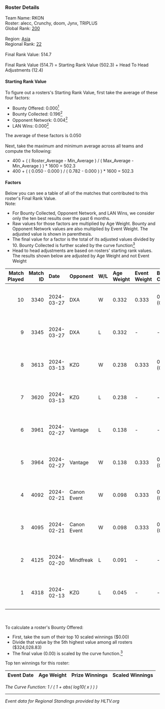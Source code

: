 ### Roster Details<br />
Team Name: RKON<br />
Roster: alecc, Crunchy, doom, Jynx, TRIPLUS<br />
Global Rank: [200](../standings_global.md)<br />
<br />
Region: [Asia]( ../standings_asia.md)<br />
Regional Rank: [22]( ../standings_asia.md)<br />
<br />
Final Rank Value:  514.7<br />
<br />
Final Rank Value (514.7) = Starting Rank Value (502.3) + Head To Head Adjustments (12.4)<br />

#### Starting Rank Value<br />
To figure out a rosters's Starting Rank Value, first take the average of these four factors:<br />
- Bounty Offered: 0.000[<sup>1</sup>](#table2)
- Bounty Collected: 0.196[<sup>2</sup>](#table1)
- Opponent Network: 0.004[<sup>2</sup>](#table1)
- LAN Wins: 0.000[<sup>2</sup>](#table1)

The average of these factors is 0.050<br />
<br />
Next, take the maximum and minimum average across all teams and compute the following:<br />
- 400 + ( ( Roster_Average - Min_Average ) / ( Max_Average - Min_Average ) ) * 1600 = 502.3
- 400 + ( ( 0.050 - 0.000 ) / ( 0.782 - 0.000 ) ) * 1600 = 502.3


#### Factors<br />
Below you can see a table of all of the matches that contributed to this roster's Final Rank Value.<br />
Note:<br />

- For Bounty Collected, Opponent Network, and LAN Wins, we consider only the ten best results over the past 6 months.
- Raw values for those factors are multiplied by Age Weight. Bounty and Opponent Network values are also multiplied by Event Weight. The adjusted value is shown in parenthesis.
- The final value for a factor is the total of its adjusted values divided by 10. Bounty Collected is further scaled by the curve function[<sup>3</sup>](#curveFunction)
- Head to head adjustments are based on rosters' starting rank values. The results shown below are adjusted by Age Weight and not Event Weight
<span id="table1"></span><br />


| Match Played | Match ID | Date       | Opponent    | W/L | Age Weight | Event Weight | Bounty Collected | Opponent Network | LAN Wins  | H2H Adj. | Roster                                 |
| -: | -: | :- | :- | :- | :- | :- | :- | :- | :- | -: | :- |
|           10 |     3340 | 2024-03-27 | DXA         | W   | 0.332      | 0.333        | 0.002 (0.000)    | 0.226 (0.025)    | 0 (0.000) |     7.72 | alecc, Crunchy, doom, Jynx, TRIPLUS    |
|            9 |     3345 | 2024-03-27 | DXA         | L   | 0.332      | -            | -                | -                | -         |    -2.75 | alecc, Crunchy, doom, Jynx, TRIPLUS    |
|            8 |     3613 | 2024-03-13 | KZG         | W   | 0.238      | 0.333        | 0.005 (0.000)    | 0.111 (0.009)    | 0 (0.000) |     5.59 | alecc, Crunchy, Jynx, Poccket, TRIPLUS |
|            7 |     3620 | 2024-03-13 | KZG         | L   | 0.238      | -            | -                | -                | -         |    -1.94 | alecc, Crunchy, Jynx, Poccket, TRIPLUS |
|            6 |     3961 | 2024-02-27 | Vantage     | L   | 0.138      | -            | -                | -                | -         |    -1.35 | alecc, Bumb1e, Crunchy, Jynx, TRIPLUS  |
|            5 |     3964 | 2024-02-27 | Vantage     | W   | 0.138      | 0.333        | 0.002 (0.000)    | 0.070 (0.003)    | 0 (0.000) |     3.02 | alecc, Bumb1e, Crunchy, Jynx, TRIPLUS  |
|            4 |     4092 | 2024-02-21 | Canon Event | W   | 0.098      | 0.333        | 0.000 (0.000)    | 0.000 (0.000)    | 0 (0.000) |     1.60 | alecc, Bumb1e, Crunchy, Jynx, TRIPLUS  |
|            3 |     4095 | 2024-02-21 | Canon Event | W   | 0.098      | 0.333        | 0.000 (0.000)    | 0.000 (0.000)    | 0 (0.000) |     1.61 | alecc, Bumb1e, Crunchy, Jynx, TRIPLUS  |
|            2 |     4125 | 2024-02-20 | Mindfreak   | L   | 0.091      | -            | -                | -                | -         |    -0.74 | alecc, Bumb1e, Crunchy, Jynx, TRIPLUS  |
|            1 |     4318 | 2024-02-13 | KZG         | L   | 0.045      | -            | -                | -                | -         |    -0.34 | alecc, Bumb1e, Jynx, PixeL, TRIPLUS    |

<br />
<span id="table2"></span><br />
To calculate a roster's Bounty Offered:<br />

- First, take the sum of their top 10 scaled winnings ($0.00)
- Divide that value by the 5th highest value among all rosters ($324,028.83)
- The final value (0.00) is scaled by the curve function.[<sup>3</sup>](#curveFunction)

Top ten winnings for this roster:<br />

| Event Date | Age Weight | Prize Winnings | Scaled Winnings |
| :- | -: | :- | :- |


<span id="curveFunction"></span>_The Curve Function: 1 / ( 1 + abs( log10( x ) ) )_<br />

---
_Event data for Regional Standings provided by HLTV.org_<br />
